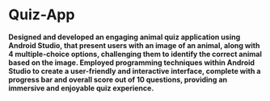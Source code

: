 # Quiz-App

**Designed and developed an engaging animal quiz application using Android Studio, that
present users with an image of an animal, along with 4 multiple-choice options,
challenging them to identify the correct animal based on the image.
Employed programming techniques within Android Studio to create a user-friendly and
interactive interface, complete with a progress bar and overall score out of 10
questions, providing an immersive and enjoyable quiz experience.**
